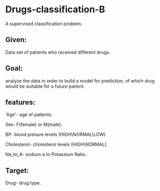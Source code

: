 # Drugs-classification-B
A supervised classification problem. 

## **Given:** 
Data set of patients who received different drugs.


## **Goal:** 
analyze the data in order to build a model for prediction, of which drug would be suitable for a future patient.


## **features:**

'Age'- age of patients.

Sex- F(female) or M(male).

BP- blood presure levels (HIGH\NORMAL\LOW).

Cholesterol- cholesterol levels (HIGH\NORMAL).

Na_to_K- sodium a to Potassium Ratio.


## **Target**:

Drug- drug type.

